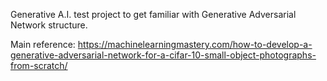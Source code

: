 Generative A.I. test project to get familiar with Generative Adversarial Network structure.

Main reference: https://machinelearningmastery.com/how-to-develop-a-generative-adversarial-network-for-a-cifar-10-small-object-photographs-from-scratch/ 
